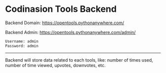 # Codinasion Tools Backend

Backend Domain: <https://opentools.pythonanywhere.com/>

Backend Admin: <https://opentools.pythonanywhere.com/admin/>

```txt
Username: admin
Password: admin
```

---

Backend will store data related to each tools, like: number of times used, number of time viewed, upvotes, downvotes, etc.
